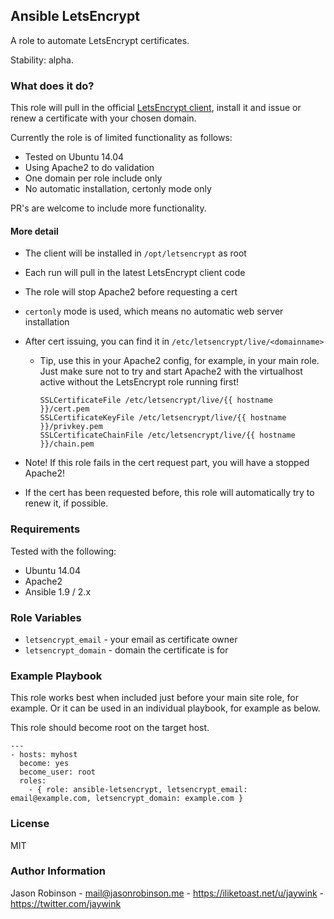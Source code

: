 ## Ansible LetsEncrypt

A role to automate LetsEncrypt certificates.

Stability: alpha.

### What does it do?

This role will pull in the official [LetsEncrypt client](https://github.com/letsencrypt/letsencrypt), install it and issue or renew a certificate with your chosen domain.

Currently the role is of limited functionality as follows:
* Tested on Ubuntu 14.04
* Using Apache2 to do validation
* One domain per role include only
* No automatic installation, certonly mode only

PR's are welcome to include more functionality.

#### More detail

* The client will be installed in `/opt/letsencrypt` as root
* Each run will pull in the latest LetsEncrypt client code
* The role will stop Apache2 before requesting a cert
* `certonly` mode is used, which means no automatic web server installation
* After cert issuing, you can find it in `/etc/letsencrypt/live/<domainname>`
   * Tip, use this in your Apache2 config, for example, in your main role. Just make sure not to try and start Apache2 with the virtualhost active without the LetsEncrypt role running first!

       ```
       SSLCertificateFile /etc/letsencrypt/live/{{ hostname }}/cert.pem
       SSLCertificateKeyFile /etc/letsencrypt/live/{{ hostname }}/privkey.pem
       SSLCertificateChainFile /etc/letsencrypt/live/{{ hostname }}/chain.pem
       ```

* Note! If this role fails in the cert request part, you will have a stopped Apache2!
* If the cert has been requested before, this role will automatically try to renew it, if possible.

### Requirements

Tested with the following:

* Ubuntu 14.04
* Apache2
* Ansible 1.9 / 2.x

### Role Variables

* `letsencrypt_email` - your email as certificate owner
* `letsencrypt_domain` - domain the certificate is for

### Example Playbook

This role works best when included just before your main site role, for example. Or it can be used in an individual playbook, for example as below.

This role should become root on the target host.

    ---
    - hosts: myhost
      become: yes
      become_user: root
      roles:
        - { role: ansible-letsencrypt, letsencrypt_email: email@example.com, letsencrypt_domain: example.com }

### License

MIT

### Author Information

Jason Robinson - mail@jasonrobinson.me - https://iliketoast.net/u/jaywink - https://twitter.com/jaywink
